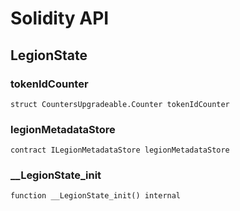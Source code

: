 # Solidity API

## LegionState

### tokenIdCounter

```solidity
struct CountersUpgradeable.Counter tokenIdCounter
```

### legionMetadataStore

```solidity
contract ILegionMetadataStore legionMetadataStore
```

### __LegionState_init

```solidity
function __LegionState_init() internal
```


